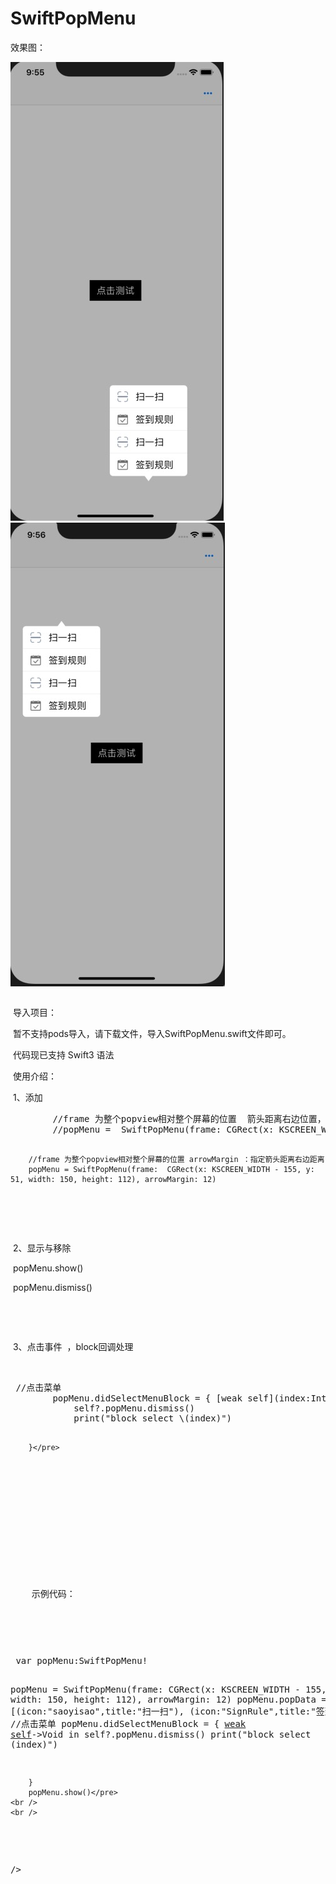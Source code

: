 # SwiftPopMenu
效果图：  

 ![image](https://github.com/TangledHusky/SwiftPopMenu/blob/master/img2.png)
 ![image](https://github.com/TangledHusky/SwiftPopMenu/blob/master/img1.png)
 
  
  <pre name="code" class="html"></pre>
<p>
	&nbsp;导入项目：
</p>
<p>
	&nbsp;暂不支持pods导入，请下载文件，导入SwiftPopMenu.swift文件即可。 &nbsp;
</p>
&nbsp;代码现已支持 Swift3 语法&nbsp;&nbsp;&nbsp;&nbsp;
<p>
	&nbsp;使用介绍：
</p>
<p>
	&nbsp;1、添加
</p>
<pre name="code" class="objc">        //frame 为整个popview相对整个屏幕的位置  箭头距离右边位置，默认15
        //popMenu =  SwiftPopMenu(frame: CGRect(x: KSCREEN_WIDTH - 155, y: 51, width: 150, height: 112))

        //frame 为整个popview相对整个屏幕的位置 arrowMargin ：指定箭头距离右边距离
        popMenu = SwiftPopMenu(frame:  CGRect(x: KSCREEN_WIDTH - 155, y: 51, width: 150, height: 112), arrowMargin: 12)

</pre>
<br />
&nbsp;&nbsp;<br />

<p>
	&nbsp;2、显示与移除
</p>
<p>
</p>
<p class="p1">
	<span class="s1">&nbsp;popMenu</span><span class="s2">.</span><span class="s1">show</span><span class="s2">()</span>
</p>
<p>
	&nbsp;popMenu.dismiss() &nbsp;
</p>
<p>
	<br />
	
</p>
&nbsp; &nbsp;<br />

<p>
	&nbsp;3、点击事件 &nbsp;，block回调处理
</p>
&nbsp;
<pre name="code" class="html"> //点击菜单
        popMenu.didSelectMenuBlock = { [weak self](index:Int)-&gt;Void in
            self?.popMenu.dismiss()
            print(&quot;block select \(index)&quot;)
            
        }</pre>
<br />

<p>
	<br />
	
</p>
<p>
	示例代码：
</p>
<p>
	<pre name="code" class="html"> var popMenu:SwiftPopMenu!

 popMenu = SwiftPopMenu(frame:  CGRect(x: KSCREEN_WIDTH - 155, y: 51, width: 150, height: 112), arrowMargin: 12)
        popMenu.popData = [(icon:&quot;saoyisao&quot;,title:&quot;扫一扫&quot;),
                           (icon:&quot;SignRule&quot;,title:&quot;签到规则&quot;)]
        //点击菜单
        popMenu.didSelectMenuBlock = { [weak self](index:Int)-&gt;Void in
            self?.popMenu.dismiss()
            print(&quot;block select \(index)&quot;)
            
        }
        popMenu.show()</pre>
	<br />
	<br />
	
</p>
<br />/>
